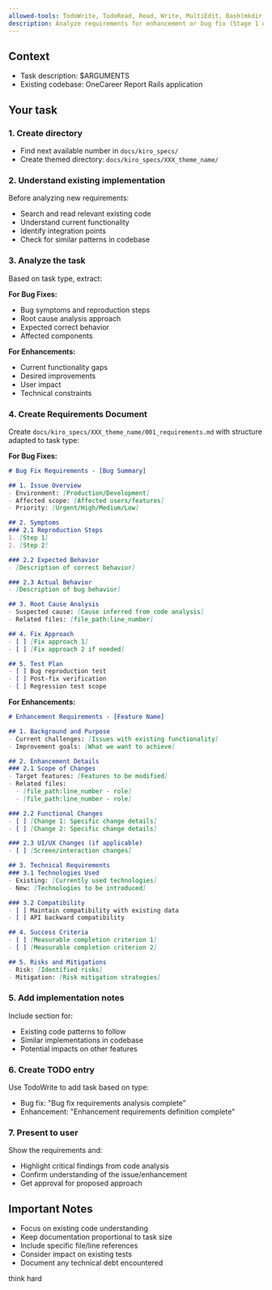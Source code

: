 ```yaml
---
allowed-tools: TodoWrite, TodoRead, Read, Write, MultiEdit, Bash(mkdir:*), Grep, Glob, Task
description: Analyze requirements for enhancement or bug fix (Stage 1 of Spec-Driven Development)
---
```


## Context

- Task description: $ARGUMENTS
- Existing codebase: OneCareer Report Rails application

## Your task

### 1. Create directory

- Find next available number in `docs/kiro_specs/`
- Create themed directory: `docs/kiro_specs/XXX_theme_name/`

### 2. Understand existing implementation

Before analyzing new requirements:
- Search and read relevant existing code
- Understand current functionality
- Identify integration points
- Check for similar patterns in codebase

### 3. Analyze the task

Based on task type, extract:

**For Bug Fixes:**
- Bug symptoms and reproduction steps
- Root cause analysis approach
- Expected correct behavior
- Affected components

**For Enhancements:**
- Current functionality gaps
- Desired improvements
- User impact
- Technical constraints

### 4. Create Requirements Document

Create `docs/kiro_specs/XXX_theme_name/001_requirements.md` with structure adapted to task type:

**For Bug Fixes:**
```markdown
# Bug Fix Requirements - [Bug Summary]

## 1. Issue Overview
- Environment: [Production/Development]
- Affected scope: [Affected users/features]
- Priority: [Urgent/High/Medium/Low]

## 2. Symptoms
### 2.1 Reproduction Steps
1. [Step 1]
2. [Step 2]

### 2.2 Expected Behavior
- [Description of correct behavior]

### 2.3 Actual Behavior
- [Description of bug behavior]

## 3. Root Cause Analysis
- Suspected cause: [Cause inferred from code analysis]
- Related files: [file_path:line_number]

## 4. Fix Approach
- [ ] [Fix approach 1]
- [ ] [Fix approach 2 if needed]

## 5. Test Plan
- [ ] Bug reproduction test
- [ ] Post-fix verification
- [ ] Regression test scope
```

**For Enhancements:**
```markdown
# Enhancement Requirements - [Feature Name]

## 1. Background and Purpose
- Current challenges: [Issues with existing functionality]
- Improvement goals: [What we want to achieve]

## 2. Enhancement Details
### 2.1 Scope of Changes
- Target features: [Features to be modified]
- Related files: 
  - [file_path:line_number - role]
  - [file_path:line_number - role]

### 2.2 Functional Changes
- [ ] [Change 1: Specific change details]
- [ ] [Change 2: Specific change details]

### 2.3 UI/UX Changes (if applicable)
- [ ] [Screen/interaction changes]

## 3. Technical Requirements
### 3.1 Technologies Used
- Existing: [Currently used technologies]
- New: [Technologies to be introduced]

### 3.2 Compatibility
- [ ] Maintain compatibility with existing data
- [ ] API backward compatibility

## 4. Success Criteria
- [ ] [Measurable completion criterion 1]
- [ ] [Measurable completion criterion 2]

## 5. Risks and Mitigations
- Risk: [Identified risks]
- Mitigation: [Risk mitigation strategies]
```

### 5. Add implementation notes

Include section for:
- Existing code patterns to follow
- Similar implementations in codebase
- Potential impacts on other features

### 6. Create TODO entry

Use TodoWrite to add task based on type:
- Bug fix: "Bug fix requirements analysis complete"
- Enhancement: "Enhancement requirements definition complete"

### 7. Present to user

Show the requirements and:
- Highlight critical findings from code analysis
- Confirm understanding of the issue/enhancement
- Get approval for proposed approach

## Important Notes

- Focus on existing code understanding
- Keep documentation proportional to task size
- Include specific file/line references
- Consider impact on existing tests
- Document any technical debt encountered

think hard
